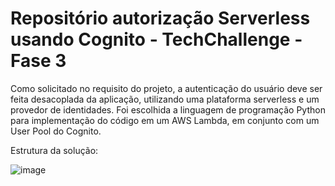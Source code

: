 # Repositório autorização Serverless usando Cognito - TechChallenge - Fase 3

Como solicitado no requisito do projeto, a autenticação do usuário deve ser feita desacoplada da aplicação, utilizando uma plataforma serverless e um provedor de identidades.
Foi escolhida a linguagem de programação Python para implementação do código em um AWS Lambda, em conjunto com um User Pool do Cognito.

Estrutura da solução:

![image](https://github.com/felipecarvalhodesouza/techchallenge-auth/assets/36648569/1206b312-6361-4237-a487-30f7ccc28018)

